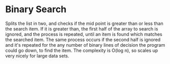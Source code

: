 # Binary Search
Splits the list in two, and checks if the mid point is greater than or less than the search item.
If it is greater than, the first half of the array to search is ignored, and the process is repeated, until an item is found which matches the searched item. The same process occurs if the second half is ignored and it's repeated for the any number of binary lines of decision the program could go down, to find the item.
The complexity is O(log n), so scales up very nicely for large data sets.
